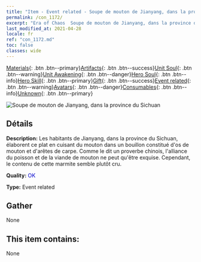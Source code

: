 ```yaml
---
title: "Item - Event related - Soupe de mouton de Jianyang, dans la province du Sichuan"
permalink: /con_1172/
excerpt: "Era of Chaos  Soupe de mouton de Jianyang, dans la province du Sichuan"
last_modified_at: 2021-04-28
locale: fr
ref: "con_1172.md"
toc: false
classes: wide
---
```

 [Materials](/ItemsFR/){: .btn .btn--primary}[Artifacts](/ItemsFR/Artifacts/){: .btn .btn--success}[Unit Soul](/ItemsFR/UnitSoul/){: .btn .btn--warning}[Unit Awakening](/ItemsFR/UnitAwakening/){: .btn .btn--danger}[Hero Soul](/ItemsFR/HeroSoul/){: .btn .btn--info}[Hero Skill](/ItemsFR/HeroSkill/){: .btn .btn--primary}[Gift](/ItemsFR/Gift/){: .btn .btn--success}[Event related](/ItemsFR/Events/){: .btn .btn--warning}[Avatars](/ItemsFR/Avatars/){: .btn .btn--danger}[Consumables](/ItemsFR/Consumables/){: .btn .btn--info}[Unknown](/ItemsFR/Unknown/){: .btn .btn--primary}

 ![Soupe de mouton de Jianyang, dans la province du Sichuan](/images/t/i_81511131.png)

## Détails
 **Description:** Les habitants de Jianyang, dans la province du Sichuan, élaborent ce plat en cuisant du mouton dans un bouillon constitué d'os de mouton et d'arêtes de carpe. Comme le dit un proverbe chinois, l'alliance du poisson et de la viande de mouton ne peut qu'être exquise. Cependant, le contenu de cette marmite semble plutôt cru.

 **Quality:** <span style="color: #0000CD">OK</span>

 **Type:** Event related

## Gather

  None

## This item contains:

  None

